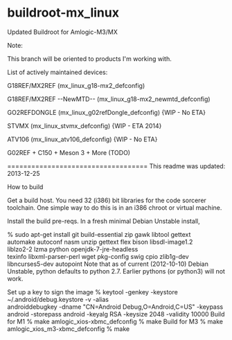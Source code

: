 buildroot-mx_linux
==================

Updated Buildroot for Amlogic-M3/MX

Note:

This branch will be oriented to products I'm working with.

List of actively maintained devices:

G18REF/MX2REF (mx_linux_g18-mx2_defconfig)

G18REF/MX2REF --NewMTD-- (mx_linux_g18-mx2_newmtd_defconfig)

GO2REFDONGLE (mx_linux_g02refDongle_defconfig) {WIP - No ETA}

STVMX (mx_linux_stvmx_defconfig) {WIP - ETA 2014}

ATV106 (mx_linux_atv106_defconfig) {WIP - No ETA}

G02REF + C150 + Meson 3 + More (TODO)

===================================
This readme was updated: 2013-12-25

How to build

Get a build host.
You need 32 (i386) bit libraries for the code sorcerer toolchain. One simple way to do this is in an i386 chroot or virtual machine.

Install the build pre-reqs.
In a fresh minimal Debian Unstable install,

% sudo apt-get install git build-essential zip gawk libtool gettext  \
      automake autoconf  nasm unzip gettext flex bison libsdl-image1.2 \
      liblzo2-2 lzma python openjdk-7-jre-headless \
      texinfo libxml-parser-perl wget pkg-config swig cpio zlib1g-dev \
      libncurses5-dev autopoint
Note that as of current (2012-10-10) Debian Unstable, python defaults to python 2.7. Earlier pythons (or python3) will not work.

Set up a key to sign the image
% keytool -genkey -keystore ~/.android/debug.keystore -v -alias \
      androiddebugkey -dname "CN=Android Debug,O=Android,C=US" -keypass \
      android -storepass android -keyalg RSA -keysize 2048 -validity 10000
Build for M1
% make amlogic_xios-xbmc_defconfig
% make
Build for M3
% make amlogic_xios_m3-xbmc_defconfig
% make
